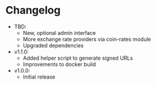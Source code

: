 # Changelog

* TBD:
	* New, optional admin interface
	* More exchange rate providers via coin-rates module
	* Upgraded dependencies
* v1.1.0:
	* Added helper script to generate signed URLs
	* Improvements to docker build
* v1.0.0:
	* Initial release
